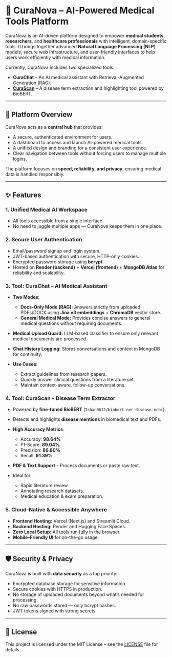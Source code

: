 # 🏥 CuraNova – AI-Powered Medical Tools Platform

CuraNova is an AI-driven platform designed to empower **medical students**, **researchers**, and **healthcare professionals** with intelligent, domain-specific tools.
It brings together advanced **Natural Language Processing (NLP)** models, secure web infrastructure, and user-friendly interfaces to help users work efficiently with medical information.

Currently, CuraNova includes two specialized tools:

* **CuraChat** – An AI medical assistant with Retrieval-Augmented Generation (RAG).
* **[CuraScan](https://disease-extraction-system.vercel.app/)** – A disease term extraction and highlighting tool powered by BioBERT.

---

## 📌 Platform Overview

CuraNova acts as a **central hub** that provides:

* A secure, authenticated environment for users.
* A dashboard to access and launch AI-powered medical tools.
* A unified design and branding for a consistent user experience.
* Clear navigation between tools without forcing users to manage multiple logins.

The platform focuses on **speed, reliability, and privacy**, ensuring medical data is handled responsibly.

---

## ✨ Features

### **1. Unified Medical AI Workspace**

* All tools accessible from a single interface.
* No need to juggle multiple apps — CuraNova keeps them in one place.

### **2. Secure User Authentication**

* Email/password signup and login system.
* JWT-based authentication with secure, HTTP-only cookies.
* Encrypted password storage using **bcrypt**.
* Hosted on **Render (backend)** + **Vercel (frontend)** + **MongoDB Atlas** for reliability and scalability.

### **3. Tool: CuraChat – AI Medical Assistant**

* **Two Modes**:

  * **Docs-Only Mode (RAG):** Answers strictly from uploaded PDFs/DOCX using **Jina v3 embeddings** + **ChromaDB** vector store.
  * **General Medical Mode:** Provides concise answers to general medical questions without requiring documents.
* **Medical Upload Guard:** LLM-based classifier to ensure only relevant medical documents are processed.
* **Chat History Logging:** Stores conversations and context in MongoDB for continuity.
* **Use Cases:**

  * Extract guidelines from research papers.
  * Quickly answer clinical questions from a literature set.
  * Maintain context-aware, follow-up conversations.

### **4. Tool: CuraScan – Disease Term Extractor**

* Powered by **fine-tuned BioBERT** (`Ishan0612/biobert-ner-disease-ncbi`).
* Detects and highlights **disease mentions** in biomedical text and PDFs.
* **High Accuracy Metrics**:

  * Accuracy: **98.64%**
  * F1-Score: **89.04%**
  * Precision: **86.80%**
  * Recall: **91.39%**
* **PDF & Text Support** – Process documents or paste raw text.
* Ideal for:

  * Rapid literature review.
  * Annotating research datasets.
  * Medical education & exam preparation.

### **5. Cloud-Native & Accessible Anywhere**

* **Frontend Hosting:** Vercel (Next.js) and Streamlit Cloud.
* **Backend Hosting:** Render and Hugging Face Spaces.
* **Zero Local Setup:** All tools run fully in the browser.
* **Mobile-Friendly UI** for on-the-go usage.

---

## 🛡 Security & Privacy

CuraNova is built with **data security** as a top priority:

* Encrypted database storage for sensitive information.
* Secure cookies with HTTPS in production.
* No storage of uploaded documents beyond what’s needed for processing.
* No raw passwords stored — only bcrypt hashes.
* JWT tokens signed with strong secrets.

---

## 📜 License

This project is licensed under the MIT License – see the [LICENSE](LICENSE) file for details.



